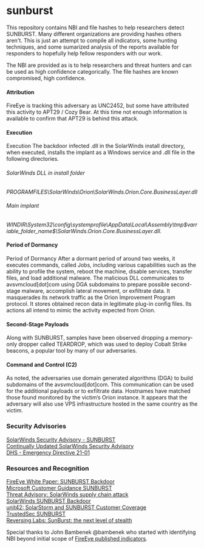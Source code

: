 # sunburst
This repository contains NBI and file hashes to help researchers detect SUNBURST. Many different organizations are providing hashes others aren't. This is just an attempt to compile all indicators, some hunting techniques, and some sumarized analysis of the reports available for responders to hopefully help fellow responders with our work.

The NBI are provided as is to help researchers and threat hunters and can be used as high confidence categorically.
The file hashes are known compromised, high confidence.

#### Attribution
FireEye is tracking this adversary as UNC2452, but some have attributed this activity to APT29 / Cozy Bear. At this time not enough information is available to confirm that APT29 is behind this attack.

#### Execution
Execution
The backdoor infected .dll in the SolarWinds install directory, when executed, installs the implant as a Windows service and .dll file in the following directories.

###### SolarWinds DLL in install folder
_PROGRAMFILES\SolarWinds\Orion\SolarWinds.Orion.Core.BusinessLayer.dll_

###### Main implant
_WINDIR\System32\config\systemprofile\AppData\Local\Assembly\tmp\$varriable_folder_name$\SolarWinds.Orion.Core.BusinessLayer.dll._

#### Period of Dormancy
Period of Dormancy
After a dormant period of around two weeks, it executes commands, called Jobs, including various capabilities such as the ability to profile the system, reboot the machine, disable services, transfer files, and load additional malware. The malicious DLL communicates to avsvmcloud[dot]com using DGA subdomains to prepare possible second-stage malware, accomplish lateral movement, or exfiltrate data. It masquerades its network traffic as the Orion Improvement Program protocol. It stores obtained recon data in legitimate plug-in config files. Its actions all intend to mimic the activity expected from Orion.

#### Second-Stage Payloads
Along with SUNBURST, samples have been observed dropping a memory-only dropper called TEARDROP, which was used to deploy Cobalt Strike beacons, a popular tool by many of our adversaries.

#### Command and Control (C2)
As noted, the adversaries use domain generated algorithms (DGA) to build subdomains of the avsvmcloud[dot]com. This communication can be used for the additional payloads or to exfiltrate data. Hostnames have matched those found monitored by the victim’s Orion instance. It appears that the adversary will also use VPS infrastructure hosted in the same country as the victim.

### Security Advisories  
[SolarWinds Security Advisory - SUNBURST](https://www.solarwinds.com/securityadvisory) </br>
[Continually Updated SolarWinds Security Advisory](https://www.solarwinds.com/securityadvisory)</br>
[DHS - Emergency Directive 21-01](https://cyber.dhs.gov/ed/21-01/)

### Resources and Recognition
[FireEye White Paper: SUNBURST Backdoor](https://www.fireeye.com/blog/threat-research/2020/12/evasive-attacker-leverages-solarwinds-supply-chain-compromises-with-sunburst-backdoor.html)</br>
[Microsoft Customer Guidance SUNBURST](https://msrc-blog.microsoft.com/2020/12/13/customer-guidance-on-recent-nation-state-cyber-attacks)</br>
[Threat Advisory: SolarWinds supply chain attack](https://blog.talosintelligence.com/2020/12/solarwinds-supplychain-coverage.html)</br>
[SolarWinds SUNBURST Backdoor](https://blog.rapid7.com/2020/12/14/solarwinds-sunburst-backdoor-supply-chain-attack-what-you-need-to-know/)</br>
[unit42: SolarStorm and SUNBURST Customer Coverage](https://unit42.paloaltonetworks.com/fireeye-solarstorm-sunburst/)</br>
[TrustedSec SUNBURST](https://www.trustedsec.com/blog/solarwinds-orion-and-unc2452-summary-and-recommendations/)</br>
[Reversing Labs: SunBurst: the next level of stealth](https://blog.reversinglabs.com/blog/sunburst-the-next-level-of-stealth)

Special thanks to John Bambenek @bambenek who started with identifying NBI beyond initial scope of [FireEye published indicators](https://github.com/fireeye/sunburst_countermeasures).
